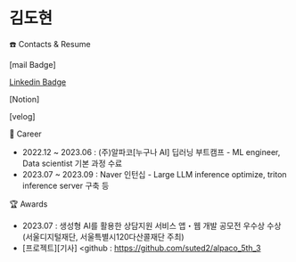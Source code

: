 # 김도현

☎️ Contacts & Resume

[mail Badge]

[Linkedin Badge](https://www.linkedin.com/in/도현-김-90b752285/)

[Notion]

[velog]

💼 Career
* 2022.12 ~ 2023.06 : (주)알파코[누구나 AI] 딥러닝 부트캠프 - ML engineer, Data scientist 기본 과정 수료
* 2023.07 ~ 2023.09 : Naver 인턴십 - Large LLM inference optimize, triton inference server 구축 등

🏆 Awards
- 2023.07 : 생성형 AI를 활용한 상담지원 서비스 앱・웹 개발 공모전 우수상 수상(서울디지털재단, 서울특별시120다산콜재단 주최)
 - [프로젝트][기사] <github : <https://github.com/suted2/alpaco_5th_3> 




